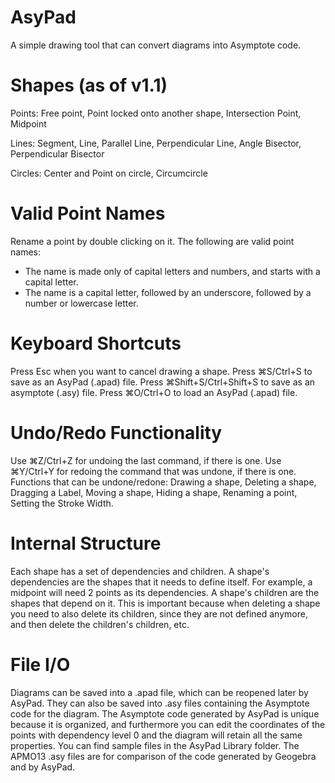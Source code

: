 # AsyPad
A simple drawing tool that can convert diagrams into Asymptote code.

# Shapes (as of v1.1)
Points: Free point, Point locked onto another shape, Intersection Point, Midpoint

Lines: Segment, Line, Parallel Line, Perpendicular Line, Angle Bisector, Perpendicular Bisector

Circles: Center and Point on circle, Circumcircle

# Valid Point Names
Rename a point by double clicking on it.
The following are valid point names:
- The name is made only of capital letters and numbers, and starts with a capital letter.
- The name is a capital letter, followed by an underscore, followed by a number or lowercase letter.

# Keyboard Shortcuts
Press Esc when you want to cancel drawing a shape.
Press ⌘S/Ctrl+S to save as an AsyPad (.apad) file.
Press ⌘Shift+S/Ctrl+Shift+S to save as an asymptote (.asy) file.
Press ⌘O/Ctrl+O to load an AsyPad (.apad) file.

# Undo/Redo Functionality
Use ⌘Z/Ctrl+Z for undoing the last command, if there is one.
Use ⌘Y/Ctrl+Y for redoing the command that was undone, if there is one.
Functions that can be undone/redone: Drawing a shape, Deleting a shape, Dragging a Label, Moving a shape, Hiding a shape, Renaming a point, Setting the Stroke Width.

# Internal Structure
Each shape has a set of dependencies and children. A shape's dependencies are the shapes that it needs to define itself. For example, a midpoint will need 2 points as its dependencies. A shape's children are the shapes that depend on it. This is important because when deleting a shape you need to also delete its children, since they are not defined anymore, and then delete the children's children, etc. 

# File I/O
Diagrams can be saved into a .apad file, which can be reopened later by AsyPad. They can also be saved into .asy files containing the Asymptote code for the diagram. The Asymptote code generated by AsyPad is unique because it is organized, and furthermore you can edit the coordinates of the points with dependency level 0 and the diagram will retain all the same properties. You can find sample files in the AsyPad Library folder. The APMO13 .asy files are for comparison of the code generated by Geogebra and by AsyPad.
